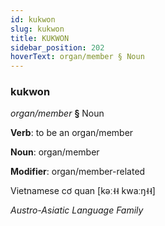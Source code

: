 ```yaml
---
id: kukwon
slug: kukwon
title: KUKWON
sidebar_position: 202
hoverText: organ/member § Noun
---
```


### kukwon

*organ/member* **§** Noun

**Verb**: to be an organ/member

**Noun**: organ/member

**Modifier**: organ/member-related

Vietnamese cơ quan [kəː˧˧ kwaːŋ˧˧]

*Austro-Asiatic Language Family*